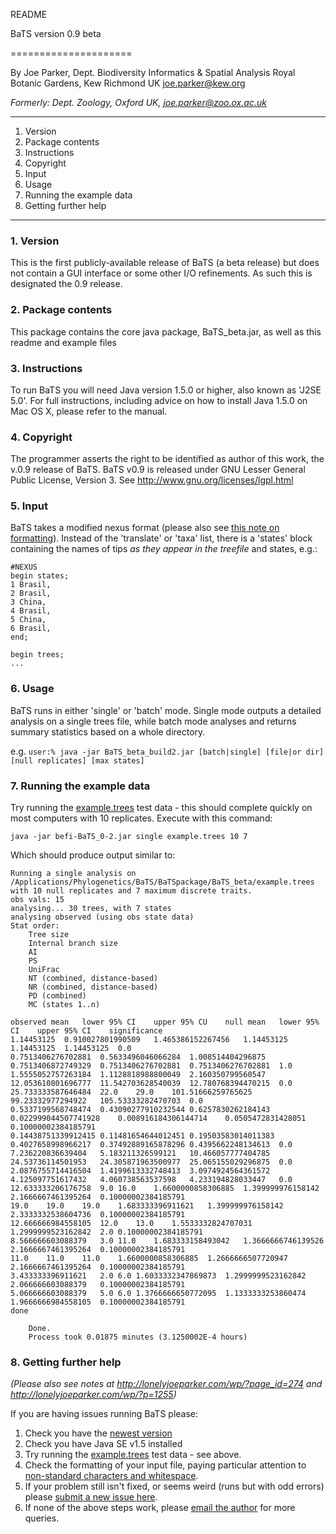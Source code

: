 README

BaTS version 0.9 beta

=====================

By 
Joe Parker, 
Dept. Biodiversity Informatics & Spatial Analysis
Royal Botanic Gardens, Kew
Richmond UK
joe.parker@kew.org

*Formerly: Dept. Zoology, Oxford UK, joe.parker@zoo.ox.ac.uk*

---


1. Version
2. Package contents
3. Instructions
4. Copyright
5. Input
6. Usage
7. Running the example data
8. Getting further help


---

### 1. Version
This is the first publicly-available release of BaTS (a beta release) but does not contain a GUI interface or some other I/O refinements. As such this is designated the 0.9 release.

### 2. Package contents
This package contains the core java package, BaTS_beta.jar, as well as this readme and example files

### 3. Instructions
To run BaTS you will need Java version 1.5.0 or higher, also known as 'J2SE 5.0'. For full instructions, including advice on how to install Java 1.5.0 on Mac OS X, please refer to the manual.

### 4. Copyright
The programmer asserts the right to be identified as author of this work, the v.0.9 release of BaTS. 
BaTS v0.9 is released under GNU Lesser General Public License, Version 3. See http://www.gnu.org/licenses/lgpl.html

### 5. Input
BaTS takes a modified nexus format (please also see [this note on formatting](http://lonelyjoeparker.com/wp/?page_id=274#beast-note)). Instead of the 'translate' or 'taxa' list, there is a 'states' block containing the names of tips _as they appear in the treefile_ and states, e.g.:

```
#NEXUS
begin states;
1 Brasil,
2 Brasil,
3 China,
4 Brasil,
5 China,
6 Brasil,
end;

begin trees;
...
```

### 6. Usage
BaTS runs in either 'single' or 'batch' mode. Single mode outputs a detailed analysis on a single trees file, while batch mode analyses and returns summary statistics based on a whole directory.

e.g. `user:% java -jar BaTS_beta_build2.jar [batch|single] [file|or dir] [null replicates] [max states]`

### 7. Running the example data
Try running the [example.trees](https://github.com/lonelyjoeparker/befi-bats-gui/blob/master/BaTS_beta_build2/example.trees) test data - this should complete quickly on most computers with 10 replicates. Execute with this command:
```
java -jar befi-BaTS_0-2.jar single example.trees 10 7
```
Which should produce output similar to:
```
Running a single analysis on /Applications/Phylogenetics/BaTS/BaTSpackage/BaTS_beta/example.trees with 10 null replicates and 7 maximum discrete traits.
obs vals: 15
analysing... 30 trees, with 7 states
analysing observed (using obs state data)
Stat order:
	Tree size
	Internal branch size
	AI
	PS
	UniFrac
	NT (combined, distance-based)
	NR (combined, distance-based)
	PD (combined)
	MC (states 1..n)

observed mean	lower 95% CI	upper 95% CU	null mean	lower 95% CI	upper 95% CI	significance
1.14453125	0.910027801990509	1.465386152267456	1.14453125	1.14453125	1.14453125	0.0	
0.7513406276702881	0.5633496046066284	1.008514404296875	0.7513406872749329	0.7513406276702881	0.7513406276702881	1.0
1.5555052757263184	1.1128818988800049	2.160350799560547	12.053610801696777	11.542703628540039	12.780768394470215	0.0
25.733333587646484	22.0	29.0	101.51666259765625	99.23332977294922	105.53333282470703	0.0	
0.5337199568748474	0.43090277910232544	0.6257830262184143	0.022999044507741928	0.008916184306144714	0.0505472831428051	0.10000002384185791	
0.14438751339912415	0.11481654644012451	0.19503583014011383	0.4027658998966217	0.37492889165878296	0.4395662248134613	0.0
7.236220836639404	5.183211326599121	10.466057777404785	24.53736114501953	24.305871963500977	25.065155029296875	0.0
2.0876755714416504	1.4199613332748413	3.0974924564361572	4.125097751617432	4.060738563537598	4.233194828033447	0.0
12.633333206176758	9.0	16.0	1.6600000858306885	1.399999976158142	2.1666667461395264	0.10000002384185791	
19.0	19.0	19.0	1.683333396911621	1.399999976158142	2.3333332538604736	0.10000002384185791	
12.666666984558105	12.0	13.0	1.5533332824707031	1.2999999523162842	2.0	0.10000002384185791	
8.566666603088379	3.0	11.0	1.683333158493042	1.3666666746139526	2.1666667461395264	0.10000002384185791	
11.0	11.0	11.0	1.6600000858306885	1.2666666507720947	2.1666667461395264	0.10000002384185791	
3.433333396911621	2.0	6.0	1.6033332347869873	1.2999999523162842	2.066666603088379	0.10000002384185791	
5.066666603088379	5.0	6.0	1.3766666650772095	1.1333333253860474	1.9666666984558105	0.10000002384185791	
done

	Done.
	Process took 0.01875 minutes (3.1250002E-4 hours)
```

### 8. Getting further help
*(Please also see notes at http://lonelyjoeparker.com/wp/?page_id=274 and http://lonelyjoeparker.com/wp/?p=1255)*

If you are having issues running BaTS please: 

1. Check you have the [newest version](https://github.com/lonelyjoeparker/befi-bats-gui)
2. Check you have Java SE v1.5 installed
3. Try running the [example.trees](https://github.com/lonelyjoeparker/befi-bats-gui/blob/master/BaTS_beta_build2/example.trees) test data - see above.
4. Check the formatting of your input file, paying particular attention to [non-standard characters and whitespace](http://lonelyjoeparker.com/wp/?page_id=274#beast-note).
5. If your problem still isn't fixed, or seems weird (runs but with odd errors) please [submit a new issue here](https://github.com/lonelyjoeparker/befi-bats-gui/issues).
6. If none of the above steps work, please [email the author](mailto:joe.parker@kew.org) for more queries.
